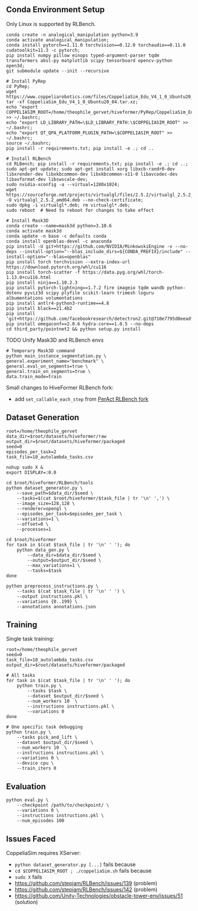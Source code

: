 ## Conda Environment Setup

Only Linux is supported by RLBench.
```
conda create -n analogical_manipulation python=3.9
conda activate analogical_manipulation;
conda install pytorch==1.11.0 torchvision==0.12.0 torchaudio==0.11.0 cudatoolkit=11.3 -c pytorch;
pip install numpy pillow einops typed-argument-parser tqdm transformers absl-py matplotlib scipy tensorboard opencv-python open3d;
git submodule update --init --recursive

# Install PyRep
cd PyRep; 
wget https://www.coppeliarobotics.com/files/CoppeliaSim_Edu_V4_1_0_Ubuntu20_04.tar.xz; 
tar -xf CoppeliaSim_Edu_V4_1_0_Ubuntu20_04.tar.xz;
echo "export COPPELIASIM_ROOT=/home/theophile_gervet/hiveformer/PyRep/CoppeliaSim_Edu_V4_1_0_Ubuntu20_04" >> ~/.bashrc; 
echo "export LD_LIBRARY_PATH=\$LD_LIBRARY_PATH:\$COPPELIASIM_ROOT" >> ~/.bashrc;
echo "export QT_QPA_PLATFORM_PLUGIN_PATH=\$COPPELIASIM_ROOT" >> ~/.bashrc;
source ~/.bashrc;
pip install -r requirements.txt; pip install -e .; cd ..

# Install RLBench
cd RLBench; pip install -r requirements.txt; pip install -e .; cd ..;
sudo apt-get update; sudo apt-get install xorg libxcb-randr0-dev libxrender-dev libxkbcommon-dev libxkbcommon-x11-0 libavcodec-dev libavformat-dev libswscale-dev;
sudo nvidia-xconfig -a --virtual=1280x1024;
wget https://sourceforge.net/projects/virtualgl/files/2.5.2/virtualgl_2.5.2_amd64.deb/download -O virtualgl_2.5.2_amd64.deb --no-check-certificate;
sudo dpkg -i virtualgl*.deb; rm virtualgl*.deb;
sudo reboot  # Need to reboot for changes to take effect

# Install Mask3D
conda create --name=mask3d python=3.10.6
conda activate mask3d
conda update -n base -c defaults conda
conda install openblas-devel -c anaconda
pip install -U git+https://github.com/NVIDIA/MinkowskiEngine -v --no-deps --install-option="--blas_include_dirs=${CONDA_PREFIX}/include" --install-option="--blas=openblas"
pip install torch torchvision --extra-index-url https://download.pytorch.org/whl/cu116
pip install torch-scatter -f https://data.pyg.org/whl/torch-1.13.0+cu116.html
pip install ninja==1.10.2.3
pip install pytorch-lightning==1.7.2 fire imageio tqdm wandb python-dotenv pyviz3d scipy plyfile scikit-learn trimesh loguru albumentations volumentations
pip install antlr4-python3-runtime==4.8
pip install black==21.4b2
pip install 'git+https://github.com/facebookresearch/detectron2.git@710e7795d0eeadf9def0e7ef957eea13532e34cf'
pip install omegaconf==2.0.6 hydra-core==1.0.5 --no-deps
cd third_party/pointnet2 && python setup.py install
```

TODO Unify Mask3D and RLBench envs
```
# Temporary Mask3D command
python main_instance_segmentation.py \
general.experiment_name="benchmark" \
general.eval_on_segments=true \
general.train_on_segments=true \
data.train_mode=train
```

Small changes to HiveFormer RLBench fork:
* add `set_callable_each_step` from [PerAct RLBench fork](https://github.com/MohitShridhar/RLBench/blob/peract/rlbench/action_modes/arm_action_modes.py)

## Dataset Generation

```
root=/home/theophile_gervet
data_dir=$root/datasets/hiveformer/raw
output_dir=$root/datasets/hiveformer/packaged
seed=0
episodes_per_task=2
task_file=10_autolambda_tasks.csv

nohup sudo X &
export DISPLAY=:0.0

cd $root/hiveformer/RLBench/tools
python dataset_generator.py \
    --save_path=$data_dir/$seed \
    --tasks=$(cat $root/hiveformer/$task_file | tr '\n' ',') \
    --image_size=128,128 \
    --renderer=opengl \
    --episodes_per_task=$episodes_per_task \
    --variations=1 \
    --offset=0 \
    --processes=1

cd $root/hiveformer
for task in $(cat $task_file | tr '\n' ' '); do
    python data_gen.py \
        --data_dir=$data_dir/$seed \
        --output=$output_dir/$seed \
        --max_variations=1 \
        --tasks=$task
done

python preprocess_instructions.py \
    --tasks $(cat $task_file | tr '\n' ' ') \
    --output instructions.pkl \
    --variations {0..199} \
    --annotations annotations.json
```

## Training

Single task training:
```
root=/home/theophile_gervet
seed=0
task_file=10_autolambda_tasks.csv
output_dir=$root/datasets/hiveformer/packaged

# All tasks
for task in $(cat $task_file | tr '\n' ' '); do
    python train.py \
        --tasks $task \
        --dataset $output_dir/$seed \
        --num_workers 10  \
        --instructions instructions.pkl \
        --variations 0
done

# One specific task debugging
python train.py \
    --tasks pick_and_lift \
    --dataset $output_dir/$seed \
    --num_workers 10  \
    --instructions instructions.pkl \
    --variations 0 \
    --device cpu \
    --train_iters 0
```

## Evaluation

```
python eval.py \
    --checkpoint /path/to/checkpoint/ \
    --variations 0 \
    --instructions instructions.pkl \
    --num_episodes 100
```

## Issues Faced

CoppeliaSim requires XServer:
* `python dataset_generator.py [...]` fails because
* `cd $COPPELIASIM_ROOT ; ./coppeliaSim.sh` fails because
* `sudo X` fails
* https://github.com/stepjam/RLBench/issues/139 (problem)
* https://github.com/stepjam/RLBench/issues/142 (problem)
* https://github.com/Unity-Technologies/obstacle-tower-env/issues/51 (solution)
